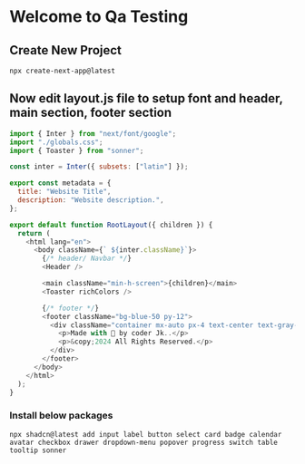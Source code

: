 # Welcome to Qa Testing

## Create New Project

```
npx create-next-app@latest
```

## Now edit layout.js file to setup font and header, main section, footer section

```js
import { Inter } from "next/font/google";
import "./globals.css";
import { Toaster } from "sonner";

const inter = Inter({ subsets: ["latin"] });

export const metadata = {
  title: "Website Title",
  description: "Website description.",
};

export default function RootLayout({ children }) {
  return (
    <html lang="en">
      <body className={` ${inter.className}`}>
        {/* header/ Navbar */}
        <Header />

        <main className="min-h-screen">{children}</main>
        <Toaster richColors />

        {/* footer */}
        <footer className="bg-blue-50 py-12">
          <div className="container mx-auto px-4 text-center text-gray-600">
            <p>Made with 💖 by coder Jk..</p>
            <p>&copy;2024 All Rights Reserved.</p>
          </div>
        </footer>
      </body>
    </html>
  );
}
```

### Install below packages

```
npx shadcn@latest add input label button select card badge calendar avatar checkbox drawer dropdown-menu popover progress switch table tooltip sonner

```
